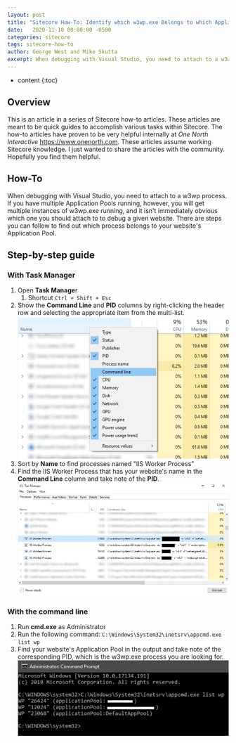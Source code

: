 ```yaml
---
layout: post
title: "Sitecore How-To: Identify which w3wp.exe Belongs to which Application Pool"
date:   2020-11-10 00:00:00 -0500
categories: sitecore
tags: sitecore-how-to
author: George West and Mike Skutta
excerpt: When debugging with Visual Studio, you need to attach to a w3wp process. If you have multiple Application Pools running, however, you will get multiple instances of w3wp.exe running, and it isn't immediately obvious which one you should attach to to debug a given website. There are steps you can follow to find out which process belongs to your website's Application Pool.
---
```


* content
{:toc}

## Overview

This is an article in a series of Sitecore how-to articles. These articles are meant to be quick guides to accomplish various tasks within Sitecore. The how-to articles have proven to be very helpful internally at *One North Interactive* https://www.onenorth.com.  These articles assume working Sitecore knowledge. I just wanted to share the articles with the community. Hopefully you find them helpful.

## How-To

When debugging with Visual Studio, you need to attach to a w3wp process. If you have multiple Application Pools running, however, you will get multiple instances of w3wp.exe running, and it isn't immediately obvious which one you should attach to to debug a given website. There are steps you can follow to find out which process belongs to your website's Application Pool.

## Step-by-step guide

### With Task Manager

1. Open **Task Manage**r
   1. Shortcut `Ctrl + Shift + Esc`
1. Show the **Command Line** and **PID** columns by right-clicking the header row and selecting the appropriate item from the multi-list.
    ![Command Prompt](/images/sitecore-how-to-identify-which-w3wpexe-belongs-to-which-application-pool/task-manager.png)
1. Sort by **Name** to find processes named "IIS Worker Process"
1. Find the IIS Worker Process that has your website's name in the **Command Line** column and take note of the **PID**.
    ![Command Prompt](/images/sitecore-how-to-identify-which-w3wpexe-belongs-to-which-application-pool/task-manager-2.png)

### With the command line

1. Run **cmd.exe** as Administrator
1. Run the following command: `C:\Windows\System32\inetsrv\appcmd.exe list wp`
1. Find your website's Application Pool in the output and take note of the corresponding PID, which is the w3wp.exe process you are looking for.
    ![Command Prompt](/images/sitecore-how-to-identify-which-w3wpexe-belongs-to-which-application-pool/command-prompt.png)